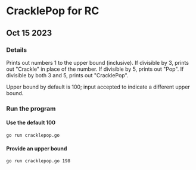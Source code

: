 # CracklePop for RC
## Oct 15 2023

### Details
Prints out numbers 1 to the upper bound (inclusive). If divisible by 3, prints out "Crackle" in place of the number. If divisible by 5, prints out "Pop". If divisible by both 3 and 5, prints out "CracklePop".

Upper bound by default is 100; input accepted to indicate a different upper bound.
### Run the program

#### Use the default 100
`go run cracklepop.go`

#### Provide an upper bound
`go run cracklepop.go 198`
